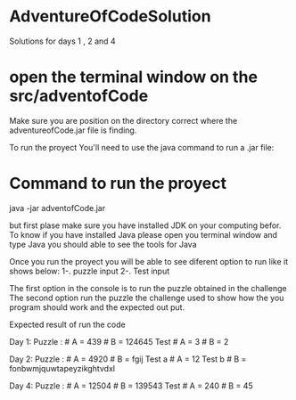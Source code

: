 # AdventureOfCodeSolution
Solutions for days 1 , 2 and 4

# open the terminal window on the src/adventofCode
Make sure you are position on the directory correct where the adventureofCode.jar file is finding.

To run the proyect You'll need to use the java command to run a .jar file:
# Command to run the proyect

java -jar adventofCode.jar

but first plase make sure you have installed JDK on your computing befor. 
To know if you have installed Java please open you terminal window and type Java 
you should able to see the tools for Java

Once you run the proyect you will be able to see diferent option to run like  it shows below:
  1-. puzzle input
  2-. Test input
  
The first option in the console is to run the puzzle obtained in the challenge 
The second option run the puzzle the challenge used to show how the you program should work and the expected out put.

Expected result of run the code

Day 1:
    Puzzle : 
      # A = 439 
      # B =  124645
    Test
      # A = 3
      # B = 2

Day 2:
  Puzzle : 
      # A = 4920
      # B = fgij 
    Test a
      # A = 12
    Test b
       # B = fonbwmjquwtapeyzikghtvdxl
     
Day 4:
 Puzzle : 
      # A = 12504
      # B = 139543
    Test
      # A = 240
      # B = 45
       
  

      
